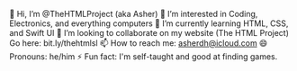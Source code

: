 👋 Hi, I’m @TheHTMLProject (aka Asher)
👀 I’m interested in Coding, Electronics, and everything computers
🌱 I’m currently learning HTML, CSS, and Swift UI
💞️ I’m looking to collaborate on my website (The HTML Project) Go here: bit.ly/thehtmlsl
📫 How to reach me: asherdh@icloud.com
😄 Pronouns: he/him
⚡ Fun fact: I'm self-taught and good at finding games.
